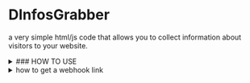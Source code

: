 # DInfosGrabber
a very simple html/js code that allows you to collect information about visitors to your website.


<details>
  <summary>### HOW TO USE</summary>
  
- insert the code in your html environment, then replace the 'YOUR DISCORD WEBHOOK HERE' with your discord webhook.

- the webhook will send a message as soon as someone logs on to the website

</details>

<details>
  <summary>how to get a webhook link</summary></summary>
  
1. Go to the discord server where you want the info to be sent
2. go to the salon settings where the information will be sent and click on 'integrations', then, on 'webhooks'.
3. if you don't already have a webhook, as soon as you click on 'integrations', discord will create one for you. If you already have one, click on 'create a new webhook.
4. copy the webhook link

</details>

